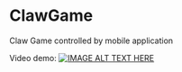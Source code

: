 # ClawGame

Claw Game controlled by mobile application

Video demo:
[![IMAGE ALT TEXT HERE](https://img.youtube.com/vi/RKMGSKV8UVk/0.jpg)](https://www.youtube.com/watch?v=RKMGSKV8UVk)

